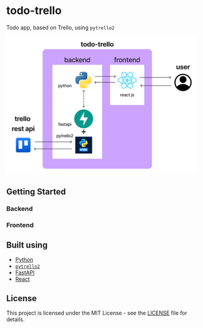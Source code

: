 # todo-trello
Todo app, based on Trello, using `pytrello2`

![](./assets/todo-trello.png)

## Getting Started

### Backend

### Frontend

## Built using

- [Python](https://www.python.org)
- [`pytrello2`](https://pypi.org/project/pytrello2)
- [FastAPI](https://fastapi.tiangolo.com)
- [React](https://reactjs.org)

## License

This project is licensed under the MIT License - see the [LICENSE](./LICENSE) file for details.